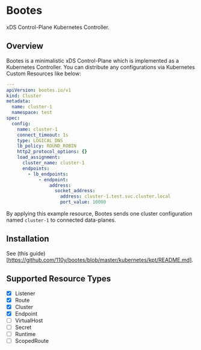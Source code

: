 # Bootes

xDS Control-Plane Kubernetes Controller.

## Overview

Bootes is a minimalistic xDS Control-Plane which is implemented as a Kubernetes Controller.
You can distribute any configurations via Kubernetes Custom Resources like below:

```yaml
---
apiVersion: bootes.io/v1
kind: Cluster
metadata:
  name: cluster-1
  namespace: test
spec:
  config:
    name: cluster-1
    connect_timeout: 1s
    type: LOGICAL_DNS
    lb_policy: ROUND_ROBIN
    http2_protocol_options: {}
    load_assignment:
      cluster_name: cluster-1
      endpoints:
        - lb_endpoints:
            - endpoint:
                address:
                  socket_address:
                    address: cluster-1.test.svc.cluster.local
                    port_value: 10000
```

By applying this example resource, Bootes sends one cluster configuration named `cluster-1` to connected data-planes.

## Installation

See (this guide)[https://github.com/110y/bootes/blob/master/kubernetes/kpt/README.md].

## Supported Resource Types

- [x] Listener
- [x] Route
- [x] Cluster
- [x] Endpoint
- [ ] VirtualHost
- [ ] Secret
- [ ] Runtime
- [ ] ScopedRoute
